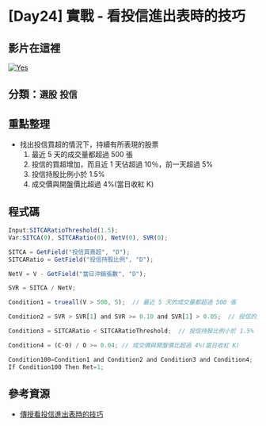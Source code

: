 # [Day24] 實戰 - 看投信進出表時的技巧

## 影片在這裡

[![Yes](https://img.youtube.com/vi/7wMqzfyTdbE/0.jpg)](https://www.youtube.com/watch?v=7wMqzfyTdbE)

## 分類：`選股` `投信`

## 重點整理

- 找出投信買超的情況下，持續有所表現的股票
  1. 最近 5 天的成交量都超過 500 張
  2. 投信的買超增加，而且近 1 天佔超過 10％，前一天超過 5%
  3. 投信持股比例小於 1.5%
  4. 成交價與開盤價比超過 4%(當日收紅 K)

## 程式碼

```javascript
Input:SITCARatioThreshold(1.5);
Var:SITCA(0), SITCARatio(0), NetV(0), SVR(0);

SITCA = GetField("投信買賣超", "D");
SITCARatio = GetField("投信持股比例", "D");

NetV = V - GetField("當日沖銷張數", "D");

SVR = SITCA / NetV;

Condition1 = trueall(V > 500, 5);  // 最近 5 天的成交量都超過 500 張

Condition2 = SVR > SVR[1] and SVR >= 0.10 and SVR[1] > 0.05;  // 投信的買超增加，而且近 1 天佔超過 10％，前一天超過 5%

Condition3 = SITCARatio < SITCARatioThreshold;  // 投信持股比例小於 1.5%

Condition4 = (C-O) / O >= 0.04; // 成交價與開盤價比超過 4%(當日收紅 K)

Condition100=Condition1 and Condition2 and Condition3 and Condition4;
If Condition100 Then Ret=1;
```

## 參考資源

- [傳授看投信進出表時的技巧](http://www.xq.com.tw/videoteach//videoteach/%e5%82%b3%e6%8e%88%e7%9c%8b%e6%8a%95%e4%bf%a1%e9%80%b2%e5%87%ba%e8%a1%a8%e6%99%82%e7%9a%84%e6%8a%80%e5%b7%a7/)
